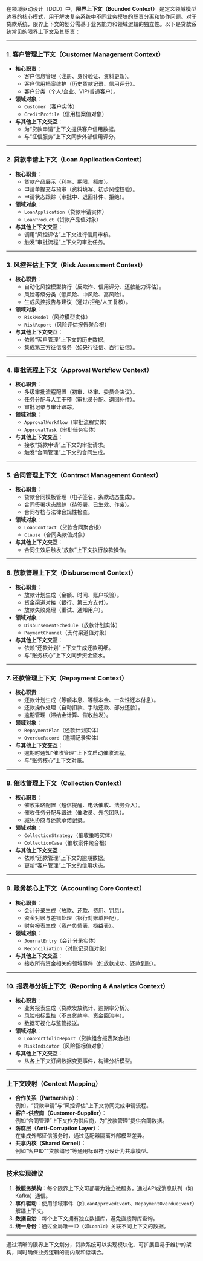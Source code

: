 在领域驱动设计（DDD）中，**限界上下文（Bounded Context）** 是定义领域模型边界的核心模式，用于解决复杂系统中不同业务模块的职责分离和协作问题。对于贷款系统，限界上下文的划分需基于业务能力和领域逻辑的独立性。以下是贷款系统常见的限界上下文及其职责：

---

### **1. 客户管理上下文（Customer Management Context）**
- **核心职责**：
    - 客户信息管理（注册、身份验证、资料更新）。
    - 客户信用档案维护（历史贷款记录、信用评分）。
    - 客户分类（个人/企业、VIP/普通客户）。
- **领域对象**：
    - `Customer`（客户实体）
    - `CreditProfile`（信用档案值对象）
- **与其他上下文交互**：
    - 为“贷款申请”上下文提供客户信用数据。
    - 与“征信服务”上下文同步外部信用评分。

---

### **2. 贷款申请上下文（Loan Application Context）**
- **核心职责**：
    - 贷款产品展示（利率、期限、额度）。
    - 申请单提交与预审（资料填写、初步风控校验）。
    - 申请状态跟踪（审批中、退回补件、拒绝）。
- **领域对象**：
    - `LoanApplication`（贷款申请实体）
    - `LoanProduct`（贷款产品值对象）
- **与其他上下文交互**：
    - 调用“风控评估”上下文进行信用审核。
    - 触发“审批流程”上下文的审批任务。

---

### **3. 风控评估上下文（Risk Assessment Context）**
- **核心职责**：
    - 自动化风控模型执行（反欺诈、信用评分、还款能力评估）。
    - 风险等级分类（低风险、中风险、高风险）。
    - 生成风控报告与建议（通过/拒绝/人工复核）。
- **领域对象**：
    - `RiskModel`（风控模型实体）
    - `RiskReport`（风险评估报告聚合根）
- **与其他上下文交互**：
    - 依赖“客户管理”上下文的历史数据。
    - 集成第三方征信服务（如央行征信、百行征信）。

---

### **4. 审批流程上下文（Approval Workflow Context）**
- **核心职责**：
    - 多级审批流程配置（初审、终审、委员会决议）。
    - 任务分配与人工干预（审批员分配、退回补件）。
    - 审批记录与审计跟踪。
- **领域对象**：
    - `ApprovalWorkflow`（审批流程实体）
    - `ApprovalTask`（审批任务实体）
- **与其他上下文交互**：
    - 接收“贷款申请”上下文的审批请求。
    - 触发“合同管理”上下文的合同生成。

---

### **5. 合同管理上下文（Contract Management Context）**
- **核心职责**：
    - 贷款合同模板管理（电子签名、条款动态生成）。
    - 合同签署状态跟踪（待签署、已生效、作废）。
    - 合同存档与法律合规性检查。
- **领域对象**：
    - `LoanContract`（贷款合同聚合根）
    - `Clause`（合同条款值对象）
- **与其他上下文交互**：
    - 合同生效后触发“放款”上下文执行放款操作。

---

### **6. 放款管理上下文（Disbursement Context）**
- **核心职责**：
    - 放款计划生成（金额、时间、账户校验）。
    - 资金渠道对接（银行、第三方支付）。
    - 放款失败处理（重试、通知用户）。
- **领域对象**：
    - `DisbursementSchedule`（放款计划实体）
    - `PaymentChannel`（支付渠道值对象）
- **与其他上下文交互**：
    - 依赖“还款计划”上下文生成还款明细。
    - 与“账务核心”上下文同步资金流水。

---

### **7. 还款管理上下文（Repayment Context）**
- **核心职责**：
    - 还款计划生成（等额本息、等额本金、一次性还本付息）。
    - 还款操作处理（自动扣款、手动还款、部分还款）。
    - 逾期管理（滞纳金计算、催收触发）。
- **领域对象**：
    - `RepaymentPlan`（还款计划实体）
    - `OverdueRecord`（逾期记录实体）
- **与其他上下文交互**：
    - 逾期时通知“催收管理”上下文启动催收流程。
    - 与“账务核心”上下文对账。

---

### **8. 催收管理上下文（Collection Context）**
- **核心职责**：
    - 催收策略配置（短信提醒、电话催收、法务介入）。
    - 催收任务分配与跟进（催收员、外包团队）。
    - 减免协商与还款承诺记录。
- **领域对象**：
    - `CollectionStrategy`（催收策略实体）
    - `CollectionCase`（催收案件聚合根）
- **与其他上下文交互**：
    - 依赖“还款管理”上下文的逾期数据。
    - 更新“客户管理”上下文的信用状态。

---

### **9. 账务核心上下文（Accounting Core Context）**
- **核心职责**：
    - 会计分录生成（放款、还款、费用、罚息）。
    - 资金对账与差错处理（银行对账单匹配）。
    - 财务报表生成（资产负债表、损益表）。
- **领域对象**：
    - `JournalEntry`（会计分录实体）
    - `Reconciliation`（对账记录值对象）
- **与其他上下文交互**：
    - 接收所有资金相关的领域事件（如放款成功、还款到账）。

---

### **10. 报表与分析上下文（Reporting & Analytics Context）**
- **核心职责**：
    - 业务报表生成（贷款发放统计、逾期率分析）。
    - 风险指标监控（不良贷款率、资金回流率）。
    - 数据可视化与监管报送。
- **领域对象**：
    - `LoanPortfolioReport`（贷款组合报表聚合根）
    - `RiskIndicator`（风险指标值对象）
- **与其他上下文交互**：
    - 从各上下文订阅数据变更事件，构建分析模型。

---

### **上下文映射（Context Mapping）**
- **合作关系（Partnership）**：  
  例如，“贷款申请”与“风控评估”上下文协同完成申请流程。
- **客户-供应商（Customer-Supplier）**：  
  例如“合同管理”上下文作为供应商，为“放款管理”提供合同数据。
- **防腐层（Anti-Corruption Layer）**：  
  在集成外部征信服务时，通过适配器隔离外部模型差异。
- **共享内核（Shared Kernel）**：  
  例如“客户ID”“贷款编号”等通用标识符可设计为共享模型。

---

### **技术实现建议**
1. **微服务架构**：每个限界上下文可部署为独立微服务，通过API或消息队列（如Kafka）通信。
2. **事件驱动**：使用领域事件（如`LoanApprovedEvent`、`RepaymentOverdueEvent`）解耦上下文。
3. **数据自治**：每个上下文拥有独立数据库，避免直接跨库查询。
4. **统一身份**：通过全局唯一ID（如`LoanId`）关联不同上下文的数据。

---

通过清晰的限界上下文划分，贷款系统可以实现模块化、可扩展且易于维护的架构，同时确保业务逻辑的高内聚和低耦合。